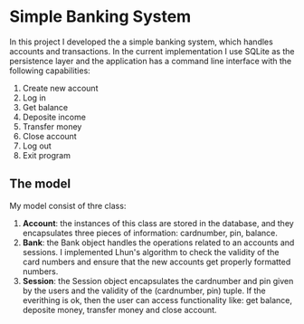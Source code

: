 # Simple Banking System

In this project I developed the a simple banking system, which handles accounts and transactions. In the current implementation I use SQLite as the persistence layer and the application has a command line interface with the following capabilities:

1. Create new account
2. Log in
3. Get balance
4. Deposite income
5. Transfer money
6. Close account
7. Log out
8. Exit program

## The model

My model consist of thre class:

1. **Account**: the instances of this class are stored in the database, and they encapsulates three pieces of information: cardnumber, pin, balance.
2. **Bank**: the Bank object handles the operations related to an accounts and sessions. I implemented Lhun's algorithm to check the validity of the card numbers and ensure that the new accounts get properly formatted numbers.
3. **Session**: the Session object encapsulates the cardnumber and pin given by the users and the validity of the (cardnumber, pin) tuple. If the everithing is ok, then the user can access functionality like: get balance, deposite money, transfer money and close account. 
